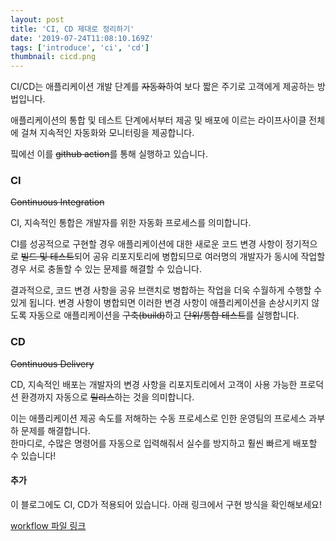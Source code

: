 ```yaml
---
layout: post
title: 'CI, CD 제대로 정리하기'
date: '2019-07-24T11:08:10.169Z'
tags: ['introduce', 'ci', 'cd']
thumbnail: cicd.png
---
```


CI/CD는 애플리케이션 개발 단계를 ~~자동화~~하여 보다 짧은 주기로 고객에게 제공하는 방법입니다.

애플리케이션의 통합 및 테스트 단계에서부터 제공 및 배포에 이르는 라이프사이클 전체에 걸쳐 지속적인 자동화와 모니터링을 제공합니다.

핔에선 이를 ~~github action~~를 통해 실행하고 있습니다.

### **CI**

~~Continuous Integration~~

CI, 지속적인 통합은 개발자를 위한 자동화 프로세스를 의미합니다.

CI를 성공적으로 구현할 경우 애플리케이션에 대한 새로운 코드 변경 사항이 정기적으로 ~~빌드 및 테스트~~되어 공유 리포지토리에 병합되므로 여러명의 개발자가 동시에 작업할 경우 서로 충돌할 수 있는 문제를 해결할 수 있습니다.

결과적으로, 코드 변경 사항을 공유 브랜치로 병합하는 작업을 더욱 수월하게 수행할 수 있게 됩니다. 변경 사항이 병합되면 이러한 변경 사항이 애플리케이션을 손상시키지 않도록 자동으로 애플리케이션을 ~~구축(build)~~하고 ~~단위/통합 테스트~~를 실행합니다.

### **CD**

~~Continuous Delivery~~

CD, 지속적인 배포는 개발자의 변경 사항을 리포지토리에서 고객이 사용 가능한 프로덕션 환경까지 자동으로 ~~릴리스~~하는 것을 의미합니다.

이는 애플리케이션 제공 속도를 저해하는 수동 프로세스로 인한 운영팀의 프로세스 과부하 문제를 해결합니다.<br>한마디로, 수많은 명령어를 자동으로 입력해줘서 실수를 방지하고 훨씬 빠르게 배포할 수 있습니다!

#### 추가

이 블로그에도 CI, CD가 적용되어 있습니다. 아래 링크에서 구현 방식을 확인해보세요!

[workflow 파일 링크](https://github.com/greatSumini/greatSumini.github.io/blob/source/.github/workflows/cd.yml)
